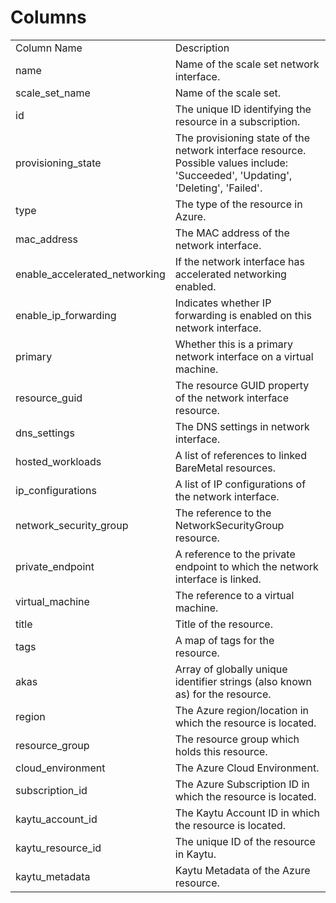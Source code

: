 # Columns  

<table>
	<tr><td>Column Name</td><td>Description</td></tr>
	<tr><td>name</td><td>Name of the scale set network interface.</td></tr>
	<tr><td>scale_set_name</td><td>Name of the scale set.</td></tr>
	<tr><td>id</td><td>The unique ID identifying the resource in a subscription.</td></tr>
	<tr><td>provisioning_state</td><td>The provisioning state of the network interface resource. Possible values include: &#39;Succeeded&#39;, &#39;Updating&#39;, &#39;Deleting&#39;, &#39;Failed&#39;.</td></tr>
	<tr><td>type</td><td>The type of the resource in Azure.</td></tr>
	<tr><td>mac_address</td><td>The MAC address of the network interface.</td></tr>
	<tr><td>enable_accelerated_networking</td><td>If the network interface has accelerated networking enabled.</td></tr>
	<tr><td>enable_ip_forwarding</td><td>Indicates whether IP forwarding is enabled on this network interface.</td></tr>
	<tr><td>primary</td><td>Whether this is a primary network interface on a virtual machine.</td></tr>
	<tr><td>resource_guid</td><td>The resource GUID property of the network interface resource.</td></tr>
	<tr><td>dns_settings</td><td>The DNS settings in network interface.</td></tr>
	<tr><td>hosted_workloads</td><td>A list of references to linked BareMetal resources.</td></tr>
	<tr><td>ip_configurations</td><td>A list of IP configurations of the network interface.</td></tr>
	<tr><td>network_security_group</td><td>The reference to the NetworkSecurityGroup resource.</td></tr>
	<tr><td>private_endpoint</td><td>A reference to the private endpoint to which the network interface is linked.</td></tr>
	<tr><td>virtual_machine</td><td>The reference to a virtual machine.</td></tr>
	<tr><td>title</td><td>Title of the resource.</td></tr>
	<tr><td>tags</td><td>A map of tags for the resource.</td></tr>
	<tr><td>akas</td><td>Array of globally unique identifier strings (also known as) for the resource.</td></tr>
	<tr><td>region</td><td>The Azure region/location in which the resource is located.</td></tr>
	<tr><td>resource_group</td><td>The resource group which holds this resource.</td></tr>
	<tr><td>cloud_environment</td><td>The Azure Cloud Environment.</td></tr>
	<tr><td>subscription_id</td><td>The Azure Subscription ID in which the resource is located.</td></tr>
	<tr><td>kaytu_account_id</td><td>The Kaytu Account ID in which the resource is located.</td></tr>
	<tr><td>kaytu_resource_id</td><td>The unique ID of the resource in Kaytu.</td></tr>
	<tr><td>kaytu_metadata</td><td>Kaytu Metadata of the Azure resource.</td></tr>
</table>